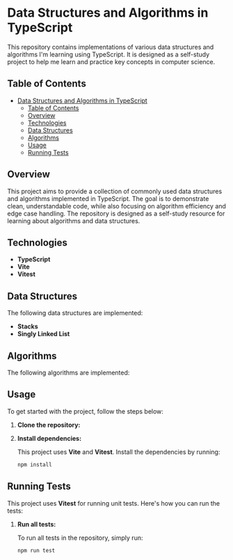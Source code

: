 # Data Structures and Algorithms in TypeScript

This repository contains implementations of various data structures and algorithms I'm learning using TypeScript. It is designed as a self-study project to help me learn and practice key concepts in computer science.

## Table of Contents

- [Data Structures and Algorithms in TypeScript](#data-structures-and-algorithms-in-typescript)
  - [Table of Contents](#table-of-contents)
  - [Overview](#overview)
  - [Technologies](#technologies)
  - [Data Structures](#data-structures)
  - [Algorithms](#algorithms)
  - [Usage](#usage)
  - [Running Tests](#running-tests)

## Overview

This project aims to provide a collection of commonly used data structures and algorithms implemented in TypeScript. The goal is to demonstrate clean, understandable code, while also focusing on algorithm efficiency and edge case handling. The repository is designed as a self-study resource for learning about algorithms and data structures.

## Technologies

- **TypeScript**
- **Vite**
- **Vitest**

## Data Structures

The following data structures are implemented:

- **Stacks**
- **Singly Linked List**

## Algorithms

The following algorithms are implemented:

## Usage

To get started with the project, follow the steps below:

1. **Clone the repository:**

2. **Install dependencies:**

   This project uses **Vite** and **Vitest**. Install the dependencies by running:

   ```bash
   npm install
   ```

## Running Tests

This project uses **Vitest** for running unit tests. Here's how you can run the tests:

1. **Run all tests:**

   To run all tests in the repository, simply run:

   ```bash
   npm run test
   ```
